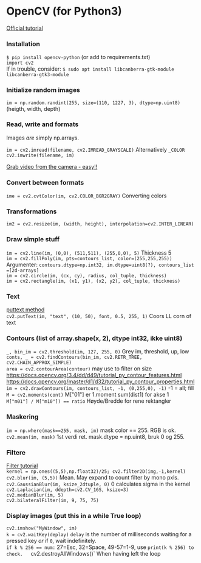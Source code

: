 # OpenCV (for Python3)

[Official tutorial](https://opencv-python-tutroals.readthedocs.io/en/latest/index.html)  

### Installation
`$ pip install opencv-python` (or add to requirements.txt)  
`import cv2`  
If in trouble, consider: `$ sudo apt install libcanberra-gtk-module libcanberra-gtk3-module`

### Initialize random images
`im = np.random.randint(255, size=(110, 1227, 3), dtype=np.uint8)` (heigth, width, depth)  

### Read, write and formats
Images *are* simply np.arrays.

`im = cv2.imread(filename, cv2.IMREAD_GRAYSCALE)` Alternatively `_COLOR`  
`cv2.imwrite(filename, im)`  

[Grab video from the camera - easy!!](https://opencv-python-tutroals.readthedocs.io/en/latest/py_tutorials/py_gui/py_video_display/py_video_display.html)  

### Convert between formats
`ime = cv2.cvtColor(im, cv2.COLOR_BGR2GRAY)`  Converting colors  

### Transformations
`im2 = cv2.resize(im, (width, height), interpolation=cv2.INTER_LINEAR)`  

### Draw simple stuff

`im = cv2.line(im, (0,0), (511,511), (255,0,0), 5)` Thickness 5  
`im = cv2.fillPoly(im, pts=contours_list, color=(255,255,255))`  
Argumenter: `contours.dtype=np.int32, im.dtype=uint8(?), contours_list =[2d-arrays]`  
`im = cv2.circle(im, (cx, cy), radius, col_tuple, thickness)`   
`im = cv2.rectangle(im, (x1, y1), (x2, y2), col_tuple, thickness)`  
 
### Text
[puttext method](https://www.geeksforgeeks.org/python-opencv-cv2-puttext-method/)  
`cv2.putText(im, "text", (10, 50), font, 0.5, 255, 1)`  Coors LL corn of text  

### Contours (list of array.shape(x, 2), dtype int32, ikke uint8)
`_, bin_im = cv2.threshold(im, 127, 255, 0)`  Grey im, threshold, up, low  
`conts, _ = cv2.findContours(bin_im, cv2.RETR_TREE, cv2.CHAIN_APPROX_SIMPLE)`  
`area = cv2.contourArea(contour)`  may use to filter on size  
https://docs.opencv.org/3.4/dd/d49/tutorial_py_contour_features.html
https://docs.opencv.org/master/d1/d32/tutorial_py_contour_properties.html  
`im = cv2.drawContours(im, contours_list, -1, (0,255,0), -1)` -1 = all; fill  
`M = cv2.moments(cont)`  M["01"] er 1.moment sum(dist1) for akse 1  
`M["m01"] / M["m10"]) == ratio`  Høyde/Bredde for rene rektangler  

### Maskering
`im = np.where(mask==255, mask, im)`  mask color == 255. RGB is ok.  
`cv2.mean(im, mask)`  1st verdi ret. mask.dtype = np.uint8, bruk 0 og 255.  

### Filtere
[Filter tutorial](https://opencv-python-tutroals.readthedocs.io/en/latest/py_tutorials/py_imgproc/py_filtering/py_filtering.html)  
`kernel = np.ones((5,5),np.float32)/25; cv2.filter2D(img,-1,kernel)`  
`cv2.blur(im, (5,5))`  Mean. May expand to count filter by mono pxls.  
`cv2.GaussianBlur(im, ksize_2dtuple, 0)` 0 calculates sigma in the kernel  
`cv2.Laplacian(im, ddepth=cv2.CV_16S, ksize=3)`  
`cv2.medianBlur(im, 5)`  
`cv2.bilateralFilter(im, 9, 75, 75)`  

### Display images (put this in a  while True loop)
`cv2.imshow("MyWindow", im)`  
`k = cv2.waitKey(deplay)` `delay` is the number of milliseconds waiting for a pressed key *or* if `0`, wait indefinitely.  
`if k % 256 == num:` 27=Esc, 32=Space, 49-57=1-9, use `print(k % 256) to check.  
`cv2.destroyAllWindows()`  When having left the loop  
